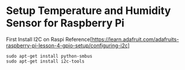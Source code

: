 Setup Temperature and Humidity Sensor for Raspberry Pi
=========================================================

First Install I2C on Raspi
Reference[https://learn.adafruit.com/adafruits-raspberry-pi-lesson-4-gpio-setup/configuring-i2c]
```
sudo apt-get install python-smbus
sudo apt-get install i2c-tools
```
